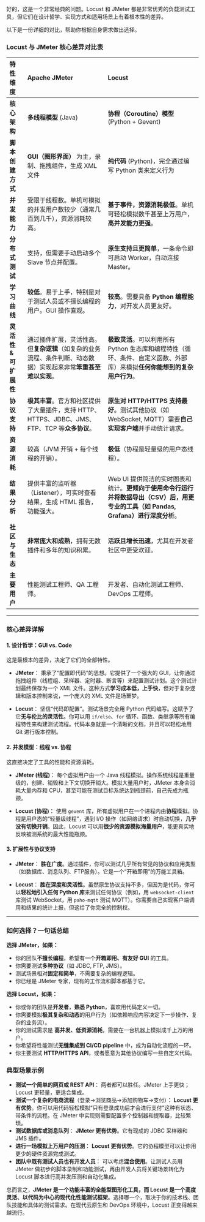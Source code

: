 好的，这是一个非常经典的问题。Locust 和 JMeter 都是非常优秀的负载测试工具，但它们在设计哲学、实现方式和适用场景上有着根本性的差异。

以下是一份详细的对比，帮助你根据自身需求做出选择。

### Locust 与 JMeter 核心差异对比表

| 特性维度              | **Apache JMeter**                                            | **Locust**                                                   |
| :-------------------- | :----------------------------------------------------------- | :----------------------------------------------------------- |
| **核心架构**          | **多线程模型** (Java)                                        | **协程（Coroutine）模型** (Python + Gevent)                  |
| **脚本创建方式**      | **GUI（图形界面）** 为主，录制、拖拽组件，生成 XML 文件      | **纯代码** (Python)，完全通过编写 Python 类来定义行为        |
| **并发能力**          | 受限于线程数。单机可模拟的并发用户数较少（通常几百到几千），资源消耗较高。 | **基于事件，资源消耗极低**。单机可轻松模拟数千甚至上万用户，**高并发能力更强**。 |
| **分布式测试**        | 支持，但需要手动启动多个 Slave 节点并配置。                  | **原生支持且更简单**，一条命令即可启动 Worker，自动连接 Master。 |
| **学习曲线**          | **较低**。易于上手，特别是对于测试人员或不擅长编程的用户。GUI 操作直观。 | **较高**。需要具备 **Python 编程能力**，对开发人员更友好。   |
| **灵活性 & 可扩展性** | 通过插件扩展，灵活性高。但**复杂逻辑**（如复杂的业务流程、条件判断、动态数据）实现起来非常**笨重甚至难以实现**。 | **极致灵活**。可以利用所有 Python 生态库和编程特性（循环、条件、自定义函数、外部库）来模拟**任何你能想到的复杂用户行为**。 |
| **协议支持**          | **极其丰富**。官方和社区提供了大量插件，支持 HTTP、HTTPS、JDBC、JMS、FTP、TCP 等**众多协议**。 | **原生对 HTTP/HTTPS 支持最好**。测试其他协议（如 WebSocket, MQTT）需要**自己实现客户端**并手动统计请求。 |
| **资源消耗**          | 较高（JVM 开销 + 每个线程的开销）。                          | **极低**（协程是轻量级的用户态线程）。                       |
| **结果分析**          | 提供丰富的监听器（Listener），可实时查看结果，生成 HTML 报告，功能强大。 | Web UI 提供简洁的实时图表和统计。**更倾向于使用命令行运行并将数据导出（CSV）后，用更专业的工具（如 Pandas, Grafana）进行深度分析**。 |
| **社区与生态**        | **非常庞大和成熟**，拥有无数插件和多年的知识积累。           | **活跃且增长迅速**，尤其在开发者社区中更受欢迎。             |
| **主要用户**          | 性能测试工程师、QA 工程师。                                  | 开发者、自动化测试工程师、DevOps 工程师。                    |

---

### 核心差异详解

#### 1. 设计哲学：GUI vs. Code
这是最根本的差异，决定了它们的全部特性。

*   **JMeter**： 秉承了“配置即代码”的思想。它提供了一个强大的 GUI，让你通过拖拽组件（线程组、采样器、定时器、断言等）来配置测试计划。这个测试计划最终保存为一个 XML 文件。这种方式**学习成本低，上手快**，但对于复杂逻辑和版本控制来说，一个庞大的 XML 文件是场噩梦。

*   **Locust**： 坚信“代码即配置”。测试场景完全用 Python 代码编写。这赋予了它**无与伦比的灵活性**。你可以用 `if/else`、`for` 循环、函数、类继承等所有编程特性来构建测试流程。代码本身就是一个清晰的文档，并且可以轻松地用 Git 进行版本控制。

#### 2. 并发模型：线程 vs. 协程
这直接决定了工具的性能和资源消耗。

*   **JMeter (线程)**： 每个虚拟用户由一个 Java 线程模拟。操作系统线程是重量级的，创建、销毁和上下文切换开销大。模拟大量用户时，JMeter 本身会消耗大量内存和 CPU，甚至可能在测试目标系统达到瓶颈前，自己先成为瓶颈。

*   **Locust (协程)**： 使用 `gevent` 库，所有虚拟用户在一个进程内由**协程**模拟。协程是用户态的“轻量级线程”，遇到 I/O 操作（如网络请求）时自动切换，**几乎没有切换开销**。因此，Locust 可以用**很少的资源模拟海量用户**，能更真实地反映被测系统的最大性能瓶颈。

#### 3. 扩展性与协议支持

*   **JMeter**： **胜在广度**。通过插件，你可以测试几乎所有常见的协议和应用类型（如数据库、消息队列、FTP服务）。它是一个“开箱即用”的万能工具箱。

*   **Locust**： **胜在深度和灵活性**。虽然原生协议支持不多，但因为是代码，你可以**轻松地引入任何 Python 库**来测试任何协议（例如，用 `websocket-client` 库测试 WebSocket，用 `paho-mqtt` 测试 MQTT）。你需要自己实现客户端调用和结果的统计上报，但这给了你完全的控制权。

---

### 如何选择？一句话总结

**选择 JMeter，如果：**

*   你的团队**不擅长编程**，希望有一个**开箱即用、有友好 GUI** 的工具。
*   你需要测试**多种协议**（如 JDBC, FTP, JMS）。
*   测试场景相对**固定和简单**，不需要复杂的编程逻辑。
*   你已经是 JMeter 专家，现有的工作流和脚本都基于它。

**选择 Locust，如果：**

*   你或你的团队是**开发者**，**熟悉 Python**，喜欢用代码定义一切。
*   你需要模拟**极其复杂和动态**的用户行为（如依赖响应内容决定下一步操作、复杂的业务流）。
*   你的测试需求是 **高并发、低资源消耗**，需要在一台机器上模拟成千上万的用户。
*   你希望将性能测试**无缝集成到 CI/CD  pipeline** 中，成为自动化流程的一环。
*   你主要测试 **HTTP/HTTPS API**，或者愿意为其他协议编写一些自定义代码。

### 典型场景示例

*   **测试一个简单的网页或 REST API**： 两者都可以胜任。JMeter 上手更快；Locust 更轻量，更适合集成。
*   **测试一个复杂的电商流程**（登录→浏览商品→添加购物车→支付）： **Locust 更有优势**。你可以用代码轻松模拟“只有登录成功后才会进行支付”这种有状态、带条件的流程。在 JMeter 中实现则需要配置多个控制器和提取器，比较繁琐。
*   **测试数据库或消息队列**： **JMeter 更有优势**。它有现成的 JDBC 采样器和 JMS 插件。
*   **进行一场模拟上万用户的压测**： **Locust 更有优势**。它的协程模型可以让你用更少的硬件资源完成测试。
*   **团队中既有测试人员也有开发人员**： 可以考虑**混合使用**。让测试人员用 JMeter 做初步的脚本录制和功能测试，再由开发人员将关键场景转化为 Locust 脚本进行高并发压测和自动化集成。

总而言之，**JMeter 是一个功能丰富的全能型图形化工具，而 Locust 是一个高度灵活、以代码为中心的现代化性能测试框架**。选择哪一个，取决于你的技术栈、团队技能和具体的测试需求。在现代云原生和 DevOps 环境中，Locust 正变得越来越流行。